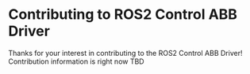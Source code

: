 # Contributing to ROS2 Control ABB Driver

Thanks for your interest in contributing to the ROS2 Control ABB Driver!
Contribution information is right now TBD